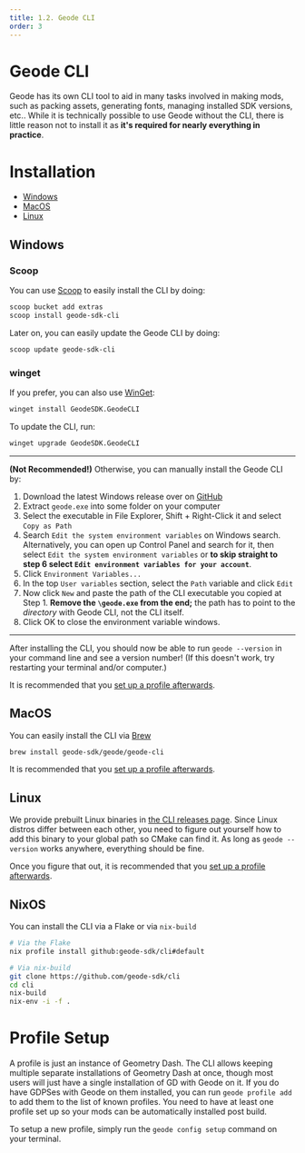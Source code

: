 ```yaml
---
title: 1.2. Geode CLI
order: 3
---
```


# Geode CLI

Geode has its own CLI tool to aid in many tasks involved in making mods, such as packing assets, generating fonts, managing installed SDK versions, etc.. While it is technically possible to use Geode without the CLI, there is little reason not to install it as **it's required for nearly everything in practice**.

# Installation

* [Windows](#windows)
* [MacOS](#macos)
* [Linux](#linux)

## Windows

### Scoop

You can use [Scoop](https://scoop.sh/) to easily install the CLI by doing:
```bash
scoop bucket add extras
scoop install geode-sdk-cli
```
Later on, you can easily update the Geode CLI by doing:
```bash
scoop update geode-sdk-cli
```

### winget

If you prefer, you can also use [WinGet](https://learn.microsoft.com/en-us/windows/package-manager/winget/):
```bash
winget install GeodeSDK.GeodeCLI
```
To update the CLI, run:
```bash
winget upgrade GeodeSDK.GeodeCLI
```

---

**(Not Recommended!)** Otherwise, you can manually install the Geode CLI by:
1. Download the latest Windows release over on [GitHub](https://github.com/geode-sdk/cli/releases/latest)
1. Extract `geode.exe` into some folder on your computer
1. Select the executable in File Explorer, Shift + Right-Click it and select `Copy as Path`
1. Search `Edit the system environment variables` on Windows search. Alternatively, you can open up Control Panel and search for it, then select `Edit the system environment variables` or **to skip straight to step 6 select `Edit environment variables for your account`**.
1. Click `Environment Variables...`
1. In the top `User variables` section, select the `Path` variable and click `Edit`
1. Now click `New` and paste the path of the CLI executable you copied at Step 1. **Remove the `\geode.exe` from the end;** the path has to point to the _directory_ with Geode CLI, not the CLI itself.
1. Click OK to close the environment variable windows.

---

After installing the CLI, you should now be able to run `geode --version` in your command line and see a version number! (If this doesn't work, try restarting your terminal and/or computer.)

It is recommended that you [set up a profile afterwards](#profile-setup).

## MacOS

You can easily install the CLI via [Brew](https://brew.sh)
```bash
brew install geode-sdk/geode/geode-cli
```

It is recommended that you [set up a profile afterwards](#profile-setup).

## Linux

We provide prebuilt Linux binaries in [the CLI releases page]((https://github.com/geode-sdk/cli/releases/latest)). Since Linux distros differ between each other, you need to figure out yourself how to add this binary to your global path so CMake can find it. As long as `geode --version` works anywhere, everything should be fine.

Once you figure that out, it is recommended that you [set up a profile afterwards](#profile-setup).

## NixOS

You can install the CLI via a Flake or via `nix-build`
```bash
# Via the Flake
nix profile install github:geode-sdk/cli#default

# Via nix-build
git clone https://github.com/geode-sdk/cli
cd cli
nix-build
nix-env -i -f .
```

# Profile Setup

A profile is just an instance of Geometry Dash. The CLI allows keeping multiple separate installations of Geometry Dash at once, though most users will just have a single installation of GD with Geode on it. If you do have GDPSes with Geode on them installed, you can run `geode profile add` to add them to the list of known profiles. You need to have at least one profile set up so your mods can be automatically installed post build.

To setup a new profile, simply run the `geode config setup` command on your terminal.
